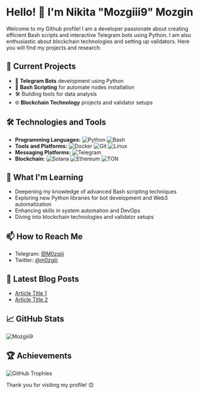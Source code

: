# Hello! 👋 I'm Nikita "Mozgiii9" Mozgin

Welcome to my Github profile! I am a developer passionate about creating efficient Bash scripts and interactive Telegram bots using Python. I am also enthusiastic about blockchain technologies and setting up validators. Here you will find my projects and research.

## 🔭 Current Projects
- 🤖 **Telegram Bots** development using Python
- 📜 **Bash Scripting** for automate nodes installation
- 🛠️ Building tools for data analysis
- 🌐 **Blockchain Technology** projects and validator setups

## 🛠️ Technologies and Tools
- **Programming Languages:** ![Python](https://img.shields.io/badge/-Python-3776AB?style=flat-square&logo=python&logoColor=white) ![Bash](https://img.shields.io/badge/-Bash-4EAA25?style=flat-square&logo=gnu-bash&logoColor=white)
- **Tools and Platforms:** ![Docker](https://img.shields.io/badge/-Docker-2496ED?style=flat-square&logo=docker&logoColor=white) ![Git](https://img.shields.io/badge/-Git-F05032?style=flat-square&logo=git&logoColor=white) ![Linux](https://img.shields.io/badge/-Linux-FCC624?style=flat-square&logo=linux&logoColor=black)
- **Messaging Platforms:** ![Telegram](https://img.shields.io/badge/-Telegram-26A5E4?style=flat-square&logo=telegram&logoColor=white)
- **Blockchain:** ![Solana](https://img.shields.io/badge/-Solana-00FF97?style=flat-square&logo=solana&logoColor=white) ![Ethereum](https://img.shields.io/badge/-Ethereum-black?style=flat-square&logo=ethereum&logoColor=white) ![TON](https://img.shields.io/badge/-TON-blue?style=flat-square&logo=ton&logoColor=white)

## 🌱 What I'm Learning
- Deepening my knowledge of advanced Bash scripting techniques
- Exploring new Python libraries for bot development and Web3 automatization
- Enhancing skills in system automation and DevOps
- Diving into blockchain technologies and validator setups

## 📫 How to Reach Me
- Telegram: [@M0zgiii](https://t.me/M0zgiii)
- Twitter: [@m0zgiii](https://x.com/m0zgiii)

## 📝 Latest Blog Posts
<!-- BLOG-POST-LIST:START -->
- [Article Title 1](https://yourblog.com/article1)
- [Article Title 2](https://yourblog.com/article2)
<!-- BLOG-POST-LIST:END -->

## 📈 GitHub Stats
![Mozgiii9](https://github-readme-stats.vercel.app/api?username=Mozgiii9&show_icons=true&theme=radical)

## 🏆 Achievements
![GitHub Trophies](https://github-profile-trophy.vercel.app/?username=Mozgiii9&theme=onedark)

Thank you for visiting my profile! 😊
